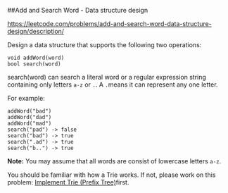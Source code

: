 ##Add and Search Word - Data structure design

https://leetcode.com/problems/add-and-search-word-data-structure-design/description/

Design a data structure that supports the following two operations:

```
void addWord(word)
bool search(word)

```

search(word) can search a literal word or a regular expression string containing only letters `a-z` or `.`. A `.`means it can represent any one letter.

For example:

```
addWord("bad")
addWord("dad")
addWord("mad")
search("pad") -> false
search("bad") -> true
search(".ad") -> true
search("b..") -> true
```

**Note:**
You may assume that all words are consist of lowercase letters `a-z`.



You should be familiar with how a Trie works. If not, please work on this problem: [Implement Trie (Prefix Tree)](https://leetcode.com/problems/implement-trie-prefix-tree/)first.





```java



```


